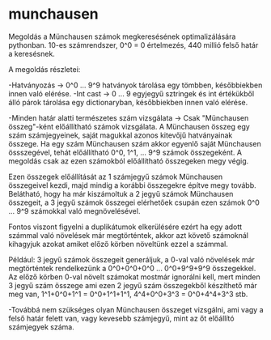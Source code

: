 # munchausen
Megoldás a Münchausen számok megkeresésének optimalizálására pythonban.
10-es számrendszer, 0^0 = 0 értelmezés, 440 millió felső határ a keresésnek.

A megoldás részletei:

-Hatványozás -> 0^0 ... 9^9 hatványok tárolása egy tömbben, későbbiekben innen való elérése.
-Int cast -> 0 ... 9 egyjegyű sztringek és int értékükből álló párok tárolása egy dictionaryban, későbbiekben innen való elérése.

-Minden határ alatti természetes szám vizsgálata -> Csak "Münchausen összeg"-ként előállítható számok vizsgálata.
A Münchausen összeg egy szám számjegyeinek, saját magukkal azonos kitevőjű hatványainak összege. Ha egy szám Münchausen szám akkor egyenlő
saját Münchausen össszegével, tehát előállítható 0^0, 1^1, ... 9^9 számok összegeként. A megoldás csak az ezen számokból előállítható
összegeken megy végig.

Ezen összegek előállítását az 1 számjegyű számok Münchausen összegeivel kezdi, majd mindig a korábbi összegekre építve megy tovább.
Belátható, hogy ha már kiszámoltuk a 2 jegyű számok Münchausen összegeit, a 3 jegyű számok összegei elérhetőek csupán ezen számok
0^0 ... 9^9 számokkal való megnövelésével.

Fontos viszont figyelni a duplikátumok elkerülésére ezért ha egy adott számmal való növelések már megtörténtek, akkor azt követő számoknál
kihagyjuk azokat amiket előző körben növeltünk ezzel a számmal.

Például: 3 jegyű számok összegeit generáljuk, a 0-val való növelések már megtörténtek rendelkezünk a 0^0+0^0+0^0 ... 0^0+9^9+9^9 összegekkel.
Az előző körben 0-val növelt számokat mostmár ignorálni kell, mert minden 3 jegyű szám összege ami ezen 2 jegyű szám összegekből készíthető már
meg van, 1^1+0^0+1^1 = 0^0+1^1+1^1, 4^4+0^0+3^3 = 0^0+4^4+3^3 stb.

-Továbbá nem szükséges olyan Münchausen összeget vizsgálni, ami vagy a felső határ felett van, vagy kevesebb számjegyű, mint az őt előállító
számjegyek száma.
